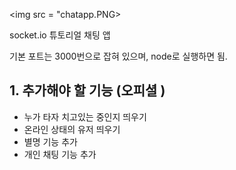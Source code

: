 <img src = "chatapp.PNG>

socket.io 튜토리얼 채팅 앱

기본 포트는 3000번으로 잡혀 있으며, node로 실행하면 됨.

## 1. 추가해야 할 기능 (오피셜 )
- 누가 타자 치고있는 중인지 띄우기
- 온라인 상태의 유저 띄우기
- 별명 기능 추가
- 개인 채팅 기능 추가
